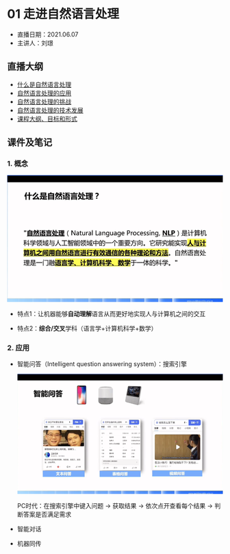 # 01 走进自然语言处理

- 直播日期：2021.06.07
- 主讲人：刘璟

## 直播大纲
- [什么是自然语言处理](#1)
- [自然语言处理的应用](#2)
- [自然语言处理的挑战](#3)
- [自然语言处理的技术发展](#4)
- [课程大纲、目标和形式](#5)

## 课件及笔记
<h3 id="1">1. 概念</h3>

![NLP_Definition](../image/1_nlp_definition.png)

- 特点1：让机器能够**自动理解**语言从而更好地实现人与计算机之间的交互

- 特点2：**综合/交叉**学科（语言学+计算机科学+数学）

<h3 id="2">2. 应用</h3>

- 智能问答（Intelligent question answering system）：搜索引擎

  ![Intelligent_QA.png](../image/1_nlp_application_IntelligentQA.png)

  PC时代：在搜索引擎中键入问题 -> 获取结果 -> 依次点开查看每个结果 -> 判断答案是否满足需求

- 智能对话

- 机器同传
